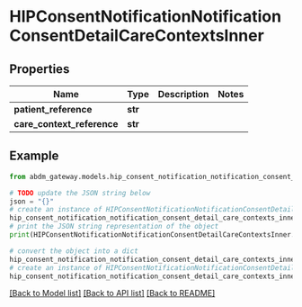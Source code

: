 # HIPConsentNotificationNotificationConsentDetailCareContextsInner


## Properties

Name | Type | Description | Notes
------------ | ------------- | ------------- | -------------
**patient_reference** | **str** |  | 
**care_context_reference** | **str** |  | 

## Example

```python
from abdm_gateway.models.hip_consent_notification_notification_consent_detail_care_contexts_inner import HIPConsentNotificationNotificationConsentDetailCareContextsInner

# TODO update the JSON string below
json = "{}"
# create an instance of HIPConsentNotificationNotificationConsentDetailCareContextsInner from a JSON string
hip_consent_notification_notification_consent_detail_care_contexts_inner_instance = HIPConsentNotificationNotificationConsentDetailCareContextsInner.from_json(json)
# print the JSON string representation of the object
print(HIPConsentNotificationNotificationConsentDetailCareContextsInner.to_json())

# convert the object into a dict
hip_consent_notification_notification_consent_detail_care_contexts_inner_dict = hip_consent_notification_notification_consent_detail_care_contexts_inner_instance.to_dict()
# create an instance of HIPConsentNotificationNotificationConsentDetailCareContextsInner from a dict
hip_consent_notification_notification_consent_detail_care_contexts_inner_from_dict = HIPConsentNotificationNotificationConsentDetailCareContextsInner.from_dict(hip_consent_notification_notification_consent_detail_care_contexts_inner_dict)
```
[[Back to Model list]](../README.md#documentation-for-models) [[Back to API list]](../README.md#documentation-for-api-endpoints) [[Back to README]](../README.md)


